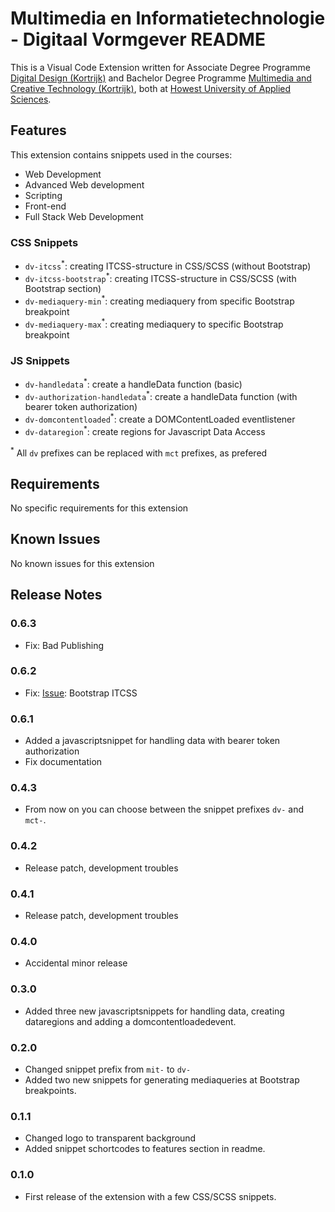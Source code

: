 # Multimedia en Informatietechnologie - Digitaal Vormgever README

This is a Visual Code Extension written for Associate Degree Programme [Digital Design (Kortrijk)](https://https://www.howest.be/nl/opleidingen/graduaat/digitale-vormgeving) and Bachelor Degree Programme [Multimedia and Creative Technology (Kortrijk)](https://https://www.howest.be/mct), both at [Howest University of Applied Sciences](https://howest.be/en).

## Features

This extension contains snippets used in the courses:
- Web Development
- Advanced Web development
- Scripting
- Front-end
- Full Stack Web Development


### CSS Snippets
- `dv-itcss`<sup>*</sup>: creating ITCSS-structure in CSS/SCSS (without Bootstrap)
- `dv-itcss-bootstrap`<sup>*</sup>: creating ITCSS-structure in CSS/SCSS (with Bootstrap section)
- `dv-mediaquery-min`<sup>*</sup>: creating mediaquery from specific Bootstrap breakpoint
- `dv-mediaquery-max`<sup>*</sup>: creating mediaquery to specific Bootstrap breakpoint

### JS Snippets
- `dv-handledata`<sup>*</sup>: create a handleData function (basic)
- `dv-authorization-handledata`<sup>*</sup>: create a handleData function (with bearer token authorization)
- `dv-domcontentloaded`<sup>*</sup>: create a DOMContentLoaded eventlistener
- `dv-dataregion`<sup>*</sup>: create regions for Javascript Data Access


<sup>*</sup> All `dv` prefixes can be replaced with `mct` prefixes, as prefered
## Requirements

No specific requirements for this extension

## Known Issues
No known issues for this extension

## Release Notes
### 0.6.3
- Fix: Bad Publishing

### 0.6.2
- Fix: [Issue](https://github.com/Diero/howest-digitaalvormgever/issues/1#issue-1271884562): Bootstrap ITCSS

### 0.6.1
- Added a javascriptsnippet for handling data with bearer token authorization
- Fix documentation

### 0.4.3
- From now on you can choose between the snippet prefixes `dv-` and `mct-`.

### 0.4.2
- Release patch, development troubles

### 0.4.1
- Release patch, development troubles

### 0.4.0
- Accidental minor release

### 0.3.0
- Added three new javascriptsnippets for handling data, creating dataregions and adding a domcontentloadedevent.

### 0.2.0
- Changed snippet prefix from `mit-` to `dv-`
- Added two new snippets for generating mediaqueries at Bootstrap breakpoints.

### 0.1.1
- Changed logo to transparent background
- Added snippet schortcodes to features section in readme.

### 0.1.0
- First release of the extension with a few CSS/SCSS snippets.
